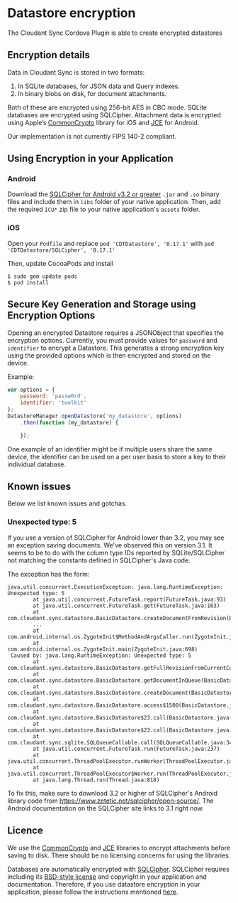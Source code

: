 # Datastore encryption

The Cloudant Sync Cordova Plugin is able to create encrypted datastores

## Encryption details
Data in Cloudant Sync is stored in two formats:

1. In SQLite databases, for JSON data and Query indexes.
1. In binary blobs on disk, for document attachments.

Both of these are encrypted using 256-bit AES in CBC mode. SQLite databases are encrypted using SQLCipher. Attachment data is encrypted using Apple’s [CommonCrypto][CommonCrypto] library for iOS and [JCE][JCE] for Android.

Our implementation is not currently FIPS 140-2 compliant.

## Using Encryption in your Application
### Android
Download the [SQLCipher for Android v3.2 or greater](https://www.zetetic.net/sqlcipher/open-source/) `.jar` and `.so` binary files and include them in `libs` folder of your native application. Then, add the required `ICU*` zip file to your native application's `assets` folder.

### iOS
Open your `Podfile` and replace `pod 'CDTDatastore', '0.17.1'` with `pod 'CDTDatastore/SQLCipher', '0.17.1'`

Then, update CocoaPods and install
```console
$ sudo gem update pods
$ pod install
```

## Secure Key Generation and Storage using Encryption Options
Opening an encrypted Datastore requires a JSONObject that specifies the encryption options. Currently, you must provide values for `password` and `identifier` to encrypt a Datastore. This generates a strong encryption key using the provided options which is then encrypted and stored on the device.

Example:

```js
var options = {
    password: 'passw0rd',
    identifier: 'toolkit'
};
DatastoreManager.openDatastore('my_datastore', options)
    .then(function (my_datastore) {

    });
```

One example of an identifier might be if multiple users share the same
device, the identifier can be used on a per user basis to store a key
to their individual database.

## Known issues

Below we list known issues and gotchas.

### Unexpected type: 5

If you use a version of SQLCipher for Android lower than 3.2, you may see an exception saving documents.
We've observed this on version 3.1. It seems to be to do with the column type IDs reported
by SQLite/SQLCipher not matching the constants defined in SQLCipher's Java code.

The exception has the form:

    java.util.concurrent.ExecutionException: java.lang.RuntimeException: Unexpected type: 5
            at java.util.concurrent.FutureTask.report(FutureTask.java:93)
            at java.util.concurrent.FutureTask.get(FutureTask.java:163)
            at com.cloudant.sync.datastore.BasicDatastore.createDocumentFromRevision(BasicDatastore.java:1824)
            ...
            at com.android.internal.os.ZygoteInit$MethodAndArgsCaller.run(ZygoteInit.java:903)
            at com.android.internal.os.ZygoteInit.main(ZygoteInit.java:698)
     Caused by: java.lang.RuntimeException: Unexpected type: 5
            at com.cloudant.sync.datastore.BasicDatastore.getFullRevisionFromCurrentCursor(BasicDatastore.java:1709)
            at com.cloudant.sync.datastore.BasicDatastore.getDocumentInQueue(BasicDatastore.java:284)
            at com.cloudant.sync.datastore.BasicDatastore.createDocument(BasicDatastore.java:681)
            at com.cloudant.sync.datastore.BasicDatastore.access$1500(BasicDatastore.java:65)
            at com.cloudant.sync.datastore.BasicDatastore$23.call(BasicDatastore.java:1816)
            at com.cloudant.sync.datastore.BasicDatastore$23.call(BasicDatastore.java:1812)
            at com.cloudant.sync.sqlite.SQLQueueCallable.call(SQLQueueCallable.java:34)
            at java.util.concurrent.FutureTask.run(FutureTask.java:237)
            at java.util.concurrent.ThreadPoolExecutor.runWorker(ThreadPoolExecutor.java:1112)
            at java.util.concurrent.ThreadPoolExecutor$Worker.run(ThreadPoolExecutor.java:587)
            at java.lang.Thread.run(Thread.java:818)

To fix this, make sure to download 3.2 or higher of SQLCipher's Android library code from
https://www.zetetic.net/sqlcipher/open-source/. The Android documentation on the SQLCipher
site links to 3.1 right now.

## Licence

We use the [CommonCrypto][CommonCrypto] and [JCE][JCE] libraries to encrypt attachments before
saving to disk. There should be no licensing concerns for using the libraries.

Databases are automatically encrypted with
[SQLCipher][SQLCipher]. SQLCipher requires including its
[BSD-style license][BSD-style license] and copyright in your application and
documentation. Therefore, if you use datastore encryption in your application,
please follow the instructions mentioned [here](https://www.zetetic.net/sqlcipher/open-source/).

[CommonCrypto]: https://developer.apple.com/library/mac/documentation/Darwin/Reference/ManPages/man3/Common%20Crypto.3cc.html
[SQLCipher]: https://www.zetetic.net/sqlcipher/
[JCE]: http://developer.android.com/reference/javax/crypto/package-summary.html
[BSD-style license]:https://www.zetetic.net/sqlcipher/license/
